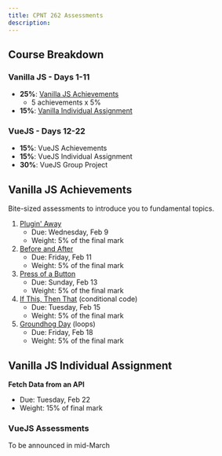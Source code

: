 ```yaml
---
title: CPNT 262 Assessments
description: 
---
```

<aside class="sidebar">

## Course Breakdown
### Vanilla JS - Days 1-11
- **25%**: [Vanilla JS Achievements](#vanilla-js-achievements)
    - 5 achievements x 5% 
- **15%**: [Vanilla Individual Assignment](vanilla-jS-individual-assignment)

### VueJS - Days 12-22
- **15%**: VueJS Achievements
- **15%**: VueJS Individual Assignment
- **30%**: VueJS Group Project

</aside>

<section class="content">

## Vanilla JS Achievements
Bite-sized assessments to introduce you to fundamental topics.
1. [Plugin' Away](/cpnt-262/assignments/achievement-1)
    - Due: Wednesday, Feb 9
    - Weight: 5% of the final mark
2. [Before and After](/cpnt-262/assignments/achievement-2)
    - Due: Friday, Feb 11
    - Weight: 5% of the final mark
3. [Press of a Button](/cpnt-262/assignments/achievement-3)
    - Due: Sunday, Feb 13
    - Weight: 5% of the final mark
4. [If This, Then That](/cpnt-262/assignments/achievement-4) (conditional code)
    - Due: Tuesday, Feb 15
    - Weight: 5% of the final mark
5. [Groundhog Day](/cpnt-262/assignments/achievement-5) (loops)
    - Due: Friday, Feb 18
    - Weight: 5% of the final mark

## Vanilla JS Individual Assignment
**Fetch Data from an API**
- Due: Tuesday, Feb 22
- Weight: 15% of final mark

### VueJS Assessments
To be announced in mid-March

</section>